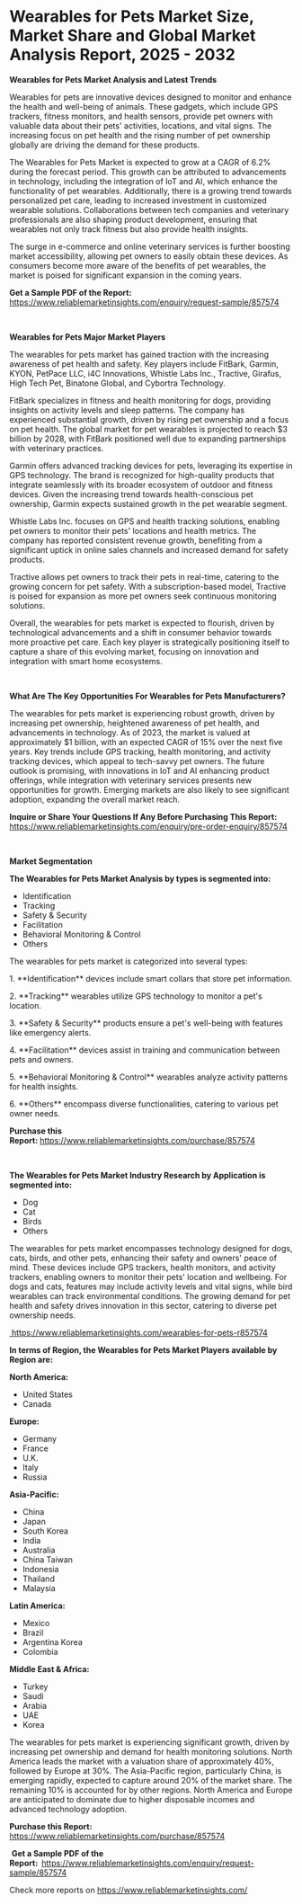 <p><h1>Wearables for Pets Market Size, Market Share and Global Market Analysis Report, 2025 - 2032</h1></p><p><strong>Wearables for Pets Market Analysis and Latest Trends</strong></p>
<p><p>Wearables for pets are innovative devices designed to monitor and enhance the health and well-being of animals. These gadgets, which include GPS trackers, fitness monitors, and health sensors, provide pet owners with valuable data about their pets' activities, locations, and vital signs. The increasing focus on pet health and the rising number of pet ownership globally are driving the demand for these products.</p><p>The Wearables for Pets Market is expected to grow at a CAGR of 6.2% during the forecast period. This growth can be attributed to advancements in technology, including the integration of IoT and AI, which enhance the functionality of pet wearables. Additionally, there is a growing trend towards personalized pet care, leading to increased investment in customized wearable solutions. Collaborations between tech companies and veterinary professionals are also shaping product development, ensuring that wearables not only track fitness but also provide health insights.</p><p>The surge in e-commerce and online veterinary services is further boosting market accessibility, allowing pet owners to easily obtain these devices. As consumers become more aware of the benefits of pet wearables, the market is poised for significant expansion in the coming years.</p></p>
<p><strong>Get a Sample PDF of the Report:&nbsp;</strong> <a href="https://www.reliablemarketinsights.com/enquiry/request-sample/857574?utm_campaign=1994&utm_medium=2&utm_source=Github&utm_content=ia&utm_term=10022025&utm_id=wearables-for-pets">https://www.reliablemarketinsights.com/enquiry/request-sample/857574</a></p>
<p>&nbsp;</p>
<p><strong>Wearables for Pets Major Market Players</strong></p>
<p><p>The wearables for pets market has gained traction with the increasing awareness of pet health and safety. Key players include FitBark, Garmin, KYON, PetPace LLC, i4C Innovations, Whistle Labs Inc., Tractive, Girafus, High Tech Pet, Binatone Global, and Cybortra Technology.</p><p>FitBark specializes in fitness and health monitoring for dogs, providing insights on activity levels and sleep patterns. The company has experienced substantial growth, driven by rising pet ownership and a focus on pet health. The global market for pet wearables is projected to reach $3 billion by 2028, with FitBark positioned well due to expanding partnerships with veterinary practices.</p><p>Garmin offers advanced tracking devices for pets, leveraging its expertise in GPS technology. The brand is recognized for high-quality products that integrate seamlessly with its broader ecosystem of outdoor and fitness devices. Given the increasing trend towards health-conscious pet ownership, Garmin expects sustained growth in the pet wearable segment.</p><p>Whistle Labs Inc. focuses on GPS and health tracking solutions, enabling pet owners to monitor their pets' locations and health metrics. The company has reported consistent revenue growth, benefiting from a significant uptick in online sales channels and increased demand for safety products.</p><p>Tractive allows pet owners to track their pets in real-time, catering to the growing concern for pet safety. With a subscription-based model, Tractive is poised for expansion as more pet owners seek continuous monitoring solutions.</p><p>Overall, the wearables for pets market is expected to flourish, driven by technological advancements and a shift in consumer behavior towards more proactive pet care. Each key player is strategically positioning itself to capture a share of this evolving market, focusing on innovation and integration with smart home ecosystems.</p></p>
<p>&nbsp;</p>
<p><strong>What Are The Key Opportunities For Wearables for Pets Manufacturers?</strong></p>
<p><p>The wearables for pets market is experiencing robust growth, driven by increasing pet ownership, heightened awareness of pet health, and advancements in technology. As of 2023, the market is valued at approximately $1 billion, with an expected CAGR of 15% over the next five years. Key trends include GPS tracking, health monitoring, and activity tracking devices, which appeal to tech-savvy pet owners. The future outlook is promising, with innovations in IoT and AI enhancing product offerings, while integration with veterinary services presents new opportunities for growth. Emerging markets are also likely to see significant adoption, expanding the overall market reach.</p></p>
<p><strong>Inquire or Share Your Questions If Any Before Purchasing This Report:</strong> <a href="https://www.reliablemarketinsights.com/enquiry/pre-order-enquiry/857574?utm_campaign=1994&utm_medium=2&utm_source=Github&utm_content=ia&utm_term=10022025&utm_id=wearables-for-pets">https://www.reliablemarketinsights.com/enquiry/pre-order-enquiry/857574</a></p>
<p>&nbsp;</p>
<p><strong>Market Segmentation</strong></p>
<p><strong>The Wearables for Pets Market Analysis by types is segmented into:</strong></p>
<p><ul><li>Identification</li><li>Tracking</li><li>Safety & Security</li><li>Facilitation</li><li>Behavioral Monitoring & Control</li><li>Others</li></ul></p>
<p><p>The wearables for pets market is categorized into several types: </p><p>1. **Identification** devices include smart collars that store pet information.</p><p>2. **Tracking** wearables utilize GPS technology to monitor a pet's location. </p><p>3. **Safety & Security** products ensure a pet's well-being with features like emergency alerts. </p><p>4. **Facilitation** devices assist in training and communication between pets and owners. </p><p>5. **Behavioral Monitoring & Control** wearables analyze activity patterns for health insights. </p><p>6. **Others** encompass diverse functionalities, catering to various pet owner needs.</p></p>
<p><strong>Purchase this Report:&nbsp;</strong><a href="https://www.reliablemarketinsights.com/purchase/857574?utm_campaign=1994&utm_medium=2&utm_source=Github&utm_content=ia&utm_term=10022025&utm_id=wearables-for-pets">https://www.reliablemarketinsights.com/purchase/857574</a></p>
<p>&nbsp;</p>
<p><strong>The Wearables for Pets Market Industry Research by Application is segmented into:</strong></p>
<p><ul><li>Dog</li><li>Cat</li><li>Birds</li><li>Others</li></ul></p>
<p><p>The wearables for pets market encompasses technology designed for dogs, cats, birds, and other pets, enhancing their safety and owners' peace of mind. These devices include GPS trackers, health monitors, and activity trackers, enabling owners to monitor their pets' location and wellbeing. For dogs and cats, features may include activity levels and vital signs, while bird wearables can track environmental conditions. The growing demand for pet health and safety drives innovation in this sector, catering to diverse pet ownership needs.</p></p>
<p><a href="https://www.reliablemarketinsights.com/wearables-for-pets-r857574?utm_campaign=1994&utm_medium=2&utm_source=Github&utm_content=ia&utm_term=10022025&utm_id=wearables-for-pets">&nbsp;https://www.reliablemarketinsights.com/wearables-for-pets-r857574</a></p>
<p><strong>In terms of Region, the Wearables for Pets Market Players available by Region are:</strong></p>
<p>
    <p> <strong> North America: </strong>
        <ul>
            <li>United States</li>
            <li>Canada</li>
        </ul>
        </p> 
    <p> <strong> Europe: </strong>
        <ul>
            <li>Germany</li>
            <li>France</li>
            <li>U.K.</li>
            <li>Italy</li>
            <li>Russia</li>
        </ul>
        </p> 
    <p> <strong> Asia-Pacific: </strong>
        <ul>
            <li>China</li>
            <li>Japan</li>
            <li>South Korea</li>
            <li>India</li>
            <li>Australia</li>
            <li>China Taiwan</li>
            <li>Indonesia</li>
            <li>Thailand</li>
            <li>Malaysia</li>
        </ul>
        </p> 
    <p> <strong> Latin America: </strong>
        <ul>
            <li>Mexico</li>
            <li>Brazil</li>
            <li>Argentina Korea</li>
            <li>Colombia</li>
        </ul>
        </p> 
    <p> <strong> Middle East & Africa: </strong>
        <ul>
            <li>Turkey</li>
            <li>Saudi</li>
            <li>Arabia</li>
            <li>UAE</li>
            <li>Korea</li>
        </ul>
    </p>
    </p>
<p><p>The wearables for pets market is experiencing significant growth, driven by increasing pet ownership and demand for health monitoring solutions. North America leads the market with a valuation share of approximately 40%, followed by Europe at 30%. The Asia-Pacific region, particularly China, is emerging rapidly, expected to capture around 20% of the market share. The remaining 10% is accounted for by other regions. North America and Europe are anticipated to dominate due to higher disposable incomes and advanced technology adoption.</p></p>
<p><strong>Purchase this Report: </strong><a href="https://www.reliablemarketinsights.com/purchase/857574?utm_campaign=1994&utm_medium=2&utm_source=Github&utm_content=ia&utm_term=10022025&utm_id=wearables-for-pets">https://www.reliablemarketinsights.com/purchase/857574</a></p>
<p>&nbsp;<strong>Get a Sample PDF of the Report:&nbsp;&nbsp;</strong><a href="https://www.reliablemarketinsights.com/enquiry/request-sample/857574?utm_campaign=1994&utm_medium=2&utm_source=Github&utm_content=ia&utm_term=10022025&utm_id=wearables-for-pets">https://www.reliablemarketinsights.com/enquiry/request-sample/857574</a></p>
<p><strong></strong></p>
<p>Check more reports on <a href="https://www.reliablemarketinsights.com/?utm_campaign=1994&utm_medium=2&utm_source=Github&utm_content=ia&utm_term=10022025&utm_id=wearables-for-pets">https://www.reliablemarketinsights.com/</a></p>